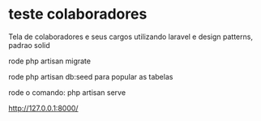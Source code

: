 # teste colaboradores

Tela de colaboradores e seus cargos utilizando laravel e design patterns, padrao solid

rode php artisan migrate

rode php artisan db:seed para popular as tabelas

rode o comando: php artisan serve 

http://127.0.0.1:8000/

